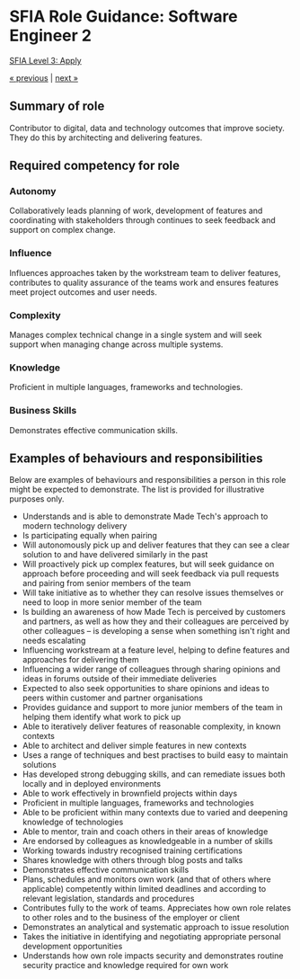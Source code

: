 # SFIA Role Guidance: Software Engineer 2

[SFIA Level 3: Apply](https://sfia-online.org/en/sfia-7/responsibilities/level-3)

[&laquo; previous](software_engineer_1.md) | [next &raquo;](senior_software_engineer.md)

## Summary of role

Contributor to digital, data and technology outcomes that improve society. They do this by architecting and delivering features.

## Required competency for role

### Autonomy

Collaboratively leads planning of work, development of features and coordinating with stakeholders through continues to seek feedback and support on complex change.

### Influence

Influences approaches taken by the workstream team to deliver features, contributes to quality assurance of the teams work and ensures features meet project outcomes and user needs.

### Complexity

Manages complex technical change in a single system and will seek support when managing change across multiple systems.

### Knowledge

Proficient in multiple languages, frameworks and technologies.

### Business Skills

Demonstrates effective communication skills.

## Examples of behaviours and responsibilities

Below are examples of behaviours and responsibilities a person in this role might be expected to demonstrate. The list is provided for illustrative purposes only.

- Understands and is able to demonstrate Made Tech's approach to modern technology delivery
- Is participating equally when pairing
- Will autonomously pick up and deliver features that they can see a clear solution to and have delivered similarly in the past
- Will proactively pick up complex features, but will seek guidance on approach before proceeding and will seek feedback via pull requests and pairing from senior members of the team
- Will take initiative as to whether they can resolve issues themselves or need to loop in more senior member of the team
- Is building an awareness of how Made Tech is perceived by customers and partners, as well as how they and their colleagues are perceived by other colleagues – is developing a sense when something isn't right and needs escalating
- Influencing workstream at a feature level, helping to define features and approaches for delivering them
- Influencing a wider range of colleagues through sharing opinions and ideas in forums outside of their immediate deliveries
- Expected to also seek opportunities to share opinions and ideas to peers within customer and partner organisations
- Provides guidance and support to more junior members of the team in helping them identify what work to pick up
- Able to iteratively deliver features of reasonable complexity, in known contexts
- Able to architect and deliver simple features in new contexts
- Uses a range of techniques and best practises to build easy to maintain solutions
- Has developed strong debugging skills, and can remediate issues both locally and in deployed environments
- Able to work effectively in brownfield projects within days
- Proficient in multiple languages, frameworks and technologies
- Able to be proficient within many contexts due to varied and deepening knowledge of technologies
- Able to mentor, train and coach others in their areas of knowledge
- Are endorsed by colleagues as knowledgeable in a number of skills
- Working towards industry recognised training certifications
- Shares knowledge with others through blog posts and talks
- Demonstrates effective communication skills
- Plans, schedules and monitors own work (and that of others where applicable) competently within limited deadlines and according to relevant legislation, standards and procedures
- Contributes fully to the work of teams. Appreciates how own role relates to other roles and to the business of the employer or client
- Demonstrates an analytical and systematic approach to issue resolution
- Takes the initiative in identifying and negotiating appropriate personal development opportunities
- Understands how own role impacts security and demonstrates routine security practice and knowledge required for own work
